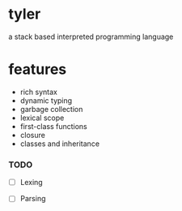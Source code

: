 # tyler
a stack based interpreted programming language
# features
- rich syntax
- dynamic typing
- garbage collection
- lexical scope
- first-class functions
- closure
- classes and inheritance

### TODO

- [ ] Lexing
- [ ] Parsing

